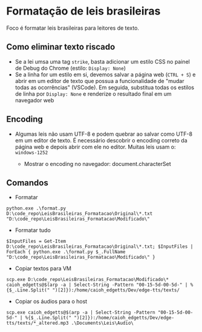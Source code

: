 # Formatação de leis brasileiras

Foco é formatar leis brasileiras para leitores de texto.

## Como eliminar texto riscado

* Se a lei umsa uma tag `strike`, basta adicionar um estilo CSS no painel de Debug do Chrome (estilo: `Display: None`)
* Se a linha for um estilo em si, devemos salvar a página web (`CTRL + S`) e abrir em um editor de texto que possua a funcionalidade de "mudar todas as ocorrências" (VSCode). Em seguida, substitua todas os estilos de linha por `Display: None` e renderize o resultado final em um navegador web

## Encoding

* Algumas leis não usam UTF-8 e podem quebrar ao salvar como UTF-8 em um editor de texto. É necessário descobrir o encoding correto da página web e depois abrir com ele no editor. Muitas leis usam o: `windows-1252`

    * Mostrar o encoding no navegador: document.characterSet

## Comandos

* Formatar

```
python.exe .\format.py  D:\code_repo\LeisBrasileiras_Formatacao\Original\*.txt "D:\code_repo\LeisBrasileiras_Formatacao\Modificado\"
```

* Formatar tudo
```
$InputFiles = Get-Item D:\code_repo\LeisBrasileiras_Formatacao\Original\*.txt; $InputFiles | ForEach { python.exe .\format.py $_.FullName "D:\code_repo\LeisBrasileiras_Formatacao\Modificado\" }
```


* Copiar textos para VM
```
scp.exe D:\code_repo\LeisBrasileiras_Formatacao\Modificado\* caioh_edgetts@$(arp -a | Select-String -Pattern "00-15-5d-00-5d-" | %{$_.Line.Split(" ")[2]}):/home/caioh_edgetts/Dev/edge-tts/texts/
```


* Copiar os áudios para o host
```
scp.exe caioh_edgetts@$(arp -a | Select-String -Pattern "00-15-5d-00-5d-" | %{$_.Line.Split(" ")[2]}):/home/caioh_edgetts/Dev/edge-tts/texts/*_altered.mp3 .\Documents\Leis\Audio\
```